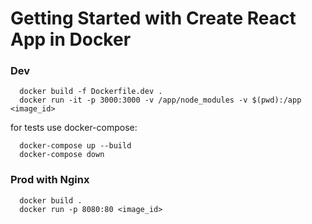 # Getting Started with Create React App in Docker

### Dev
```
  docker build -f Dockerfile.dev .
  docker run -it -p 3000:3000 -v /app/node_modules -v $(pwd):/app <image_id>
```

for tests use docker-compose:
```
  docker-compose up --build
  docker-compose down
```

### Prod with Nginx
```
  docker build .
  docker run -p 8080:80 <image_id>
```
